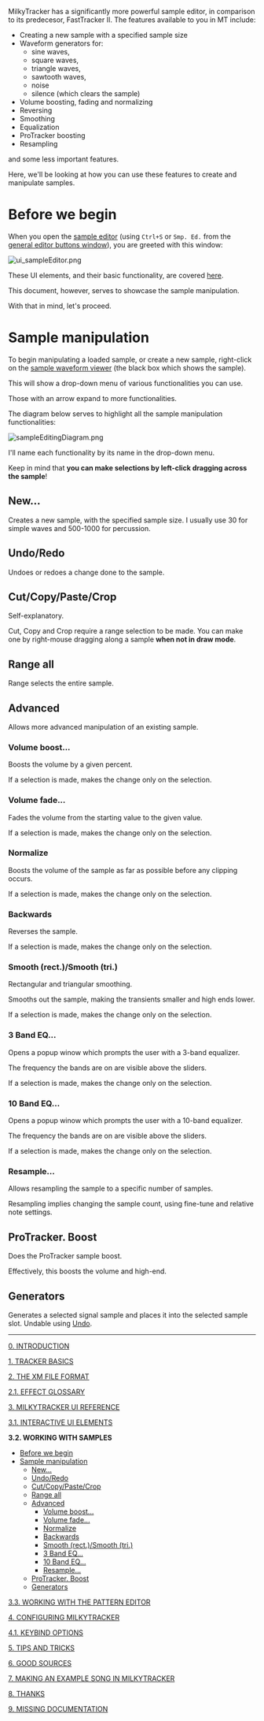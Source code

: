 MilkyTracker has a significantly more powerful sample editor, in comparison to its predecesor,
FastTracker II. The features available to you in MT include:

- Creating a new sample with a specified sample size
- Waveform generators for:
	- sine waves,
	- square waves,
	- triangle waves,
	- sawtooth waves,
	- noise
	- silence (which clears the sample)
- Volume boosting, fading and normalizing
- Reversing
- Smoothing
- Equalization
- ProTracker boosting
- Resampling

and some less important features.

Here, we'll be looking at how you can use these features to create and manipulate samples.

# Before we begin

When you open the [sample editor](./ui.md#sample-editor) (using `Ctrl+S` or `Smp. Ed.` from the
[general editor buttons window](./ui.md#general-editor-buttons-window)),
you are greeted with this window:

![ui_sampleEditor.png](../img/ui_sampleEditor.png)

These UI elements, and their basic functionality, are covered [here](./ui.md#sample-editor).

This document, however, serves to showcase the sample manipulation.

With that in mind, let's proceed.

# Sample manipulation

To begin manipulating a loaded sample, or create a new sample, right-click on the
[sample waveform viewer](./ui.md#sample-waveform-viewer) (the black box which shows the sample).

This will show a drop-down menu of various functionalities you can use.

Those with an arrow expand to more functionalities.

The diagram below serves to highlight all the sample manipulation functionalities:

![sampleEditingDiagram.png](../img/sampleEditingDiagram.png)

I'll name each functionality by its name in the drop-down menu.

Keep in mind that **you can make selections by left-click dragging across the sample**!

## New...

Creates a new sample, with the specified sample size.
I usually use 30 for simple waves and 500-1000 for percussion.

## Undo/Redo

Undoes or redoes a change done to the sample.

## Cut/Copy/Paste/Crop

Self-explanatory.

Cut, Copy and Crop require a range selection to be made.
You can make one by right-mouse dragging along a sample **when not in draw mode**.

## Range all

Range selects the entire sample.

## Advanced

Allows more advanced manipulation of an existing sample.

### Volume boost...

Boosts the volume by a given percent.

If a selection is made, makes the change only on the selection.

### Volume fade...

Fades the volume from the starting value to the given value.

If a selection is made, makes the change only on the selection.

### Normalize

Boosts the volume of the sample as far as possible before any clipping occurs.

If a selection is made, makes the change only on the selection.

### Backwards

Reverses the sample.

If a selection is made, makes the change only on the selection.

### Smooth (rect.)/Smooth (tri.)

Rectangular and triangular smoothing.

Smooths out the sample, making the transients smaller and high ends lower.

If a selection is made, makes the change only on the selection.

<!-- MISSING: More info of how the smoothing actually works -->

### 3 Band EQ...

Opens a popup winow which prompts the user with a 3-band equalizer.

The frequency the bands are on are visible above the sliders.

If a selection is made, makes the change only on the selection.

### 10 Band EQ...

Opens a popup winow which prompts the user with a 10-band equalizer.

The frequency the bands are on are visible above the sliders.

If a selection is made, makes the change only on the selection.

### Resample...

Allows resampling the sample to a specific number of samples.

Resampling implies changing the sample count, using fine-tune and relative note settings.

## ProTracker. Boost

Does the ProTracker sample boost.

Effectively, this boosts the volume and high-end.

## Generators

Generates a selected signal sample and places it into the selected sample slot.
Undable using [Undo](#undoredo).

---

[0. INTRODUCTION](./intro.md)

[1. TRACKER BASICS](./basics.md)

[2. THE XM FILE FORMAT](./xm.md)

[2.1. EFFECT GLOSSARY](./fx.md)

[3. MILKYTRACKER UI REFERENCE](./ui.md)

[3.1. INTERACTIVE UI ELEMENTS](./elems.md)

**3.2. WORKING WITH SAMPLES**
- [Before we begin](#before-we-begin)
- [Sample manipulation](#sample-manipulation)
	- [New...](#new)
	- [Undo/Redo](#undoredo)
	- [Cut/Copy/Paste/Crop](#cutcopypastecrop)
	- [Range all](#range-all)
	- [Advanced](#advanced)
		- [Volume boost...](#volume-boost)
		- [Volume fade...](#volume-fade)
		- [Normalize](#normalize)
		- [Backwards](#backwards)
		- [Smooth (rect.)/Smooth (tri.)](#smooth-rectsmooth-tri)
		- [3 Band EQ...](#3-band-eq)
		- [10 Band EQ...](#10-band-eq)
		- [Resample...](#resample)
	- [ProTracker. Boost](#protracker-boost)
	- [Generators](#generators)

[3.3. WORKING WITH THE PATTERN EDITOR](./playlist.md)

[4. CONFIGURING MILKYTRACKER](./config.md)

[4.1. KEYBIND OPTIONS](./keybind.md)

[5. TIPS AND TRICKS](./tips.md)

[6. GOOD SOURCES](./sources.md)

[7. MAKING AN EXAMPLE SONG IN MILKYTRACKER](./song.md)

[8. THANKS](./thanks.md)

[9. MISSING DOCUMENTATION](./missing.md)
